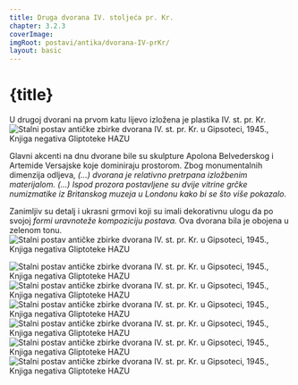 ```yaml
---
title: Druga dvorana IV. stoljeća pr. Kr.
chapter: 3.2.3
coverImage: 
imgRoot: postavi/antika/dvorana-IV-prKr/
layout: basic
---
```


# {title}

U drugoj dvorani na prvom katu lijevo izložena je plastika IV. st. pr. Kr. 
![Stalni postav antičke zbirke dvorana IV. st. pr. Kr. u Gipsoteci, 1945., Knjiga negativa Gliptoteke HAZU]({imgRoot}1636969623382.jpg 'Stalni postav, druga dvorana &ndash; IV. st. pr. Kr., 1945.')

Glavni akcenti na dnu dvorane bile su skulpture Apolona Belvederskog i Artemide Versajske koje dominiraju prostorom. Zbog monumentalnih dimenzija odljeva, _(…) dvorana je relativno pretrpana izložbenim materijalom. (...) Ispod prozora postavljene su dvije vitrine grčke numizmatike iz Britanskog muzeja u Londonu kako bi se što više pokazalo._

Zanimljiv su detalj i ukrasni grmovi koji su imali dekorativnu ulogu da po svojoj _formi uravnoteže kompoziciju postava._ Ova dvorana bila je obojena u zelenom tonu. 
![Stalni postav antičke zbirke dvorana IV. st. pr. Kr. u Gipsoteci, 1945., Knjiga negativa Gliptoteke HAZU]({imgRoot}img167.jpg 'Stalni postav, druga dvorana &ndash; IV. st. pr. Kr., 1945.')

![Stalni postav antičke zbirke dvorana IV. st. pr. Kr. u Gipsoteci, 1945., Knjiga negativa Gliptoteke HAZU]({imgRoot}G-E-2.jpg 'Stalni postav, druga dvorana &ndash; IV. st. pr. Kr., 1945.')
![Stalni postav antičke zbirke dvorana IV. st. pr. Kr. u Gipsoteci, 1945., Knjiga negativa Gliptoteke HAZU]({imgRoot}G-D-45.jpg 'Stalni postav, druga dvorana &ndash; IV. st. pr. Kr., 1945.')
![Stalni postav antičke zbirke dvorana IV. st. pr. Kr. u Gipsoteci, 1945., Knjiga negativa Gliptoteke HAZU]({imgRoot}G-D-77.jpg 'Stalni postav, druga dvorana &ndash; IV. st. pr. Kr., 1945.')
![Stalni postav antičke zbirke dvorana IV. st. pr. Kr. u Gipsoteci, 1945., Knjiga negativa Gliptoteke HAZU]({imgRoot}G-Č-15.jpg 'Stalni postav, druga dvorana &ndash; IV. st. pr. Kr., 1945.')
![Stalni postav antičke zbirke dvorana IV. st. pr. Kr. u Gipsoteci, 1945., Knjiga negativa Gliptoteke HAZU]({imgRoot}G-D-26.jpg 'Stalni postav, druga dvorana &ndash; IV. st. pr. Kr., 1945.')
![Stalni postav antičke zbirke dvorana IV. st. pr. Kr. u Gipsoteci, 1945., Knjiga negativa Gliptoteke HAZU]({imgRoot}gipsoteka-1940.jpg 'Stalni postav, druga dvorana &ndash; IV. st. pr. Kr., 1945.')
